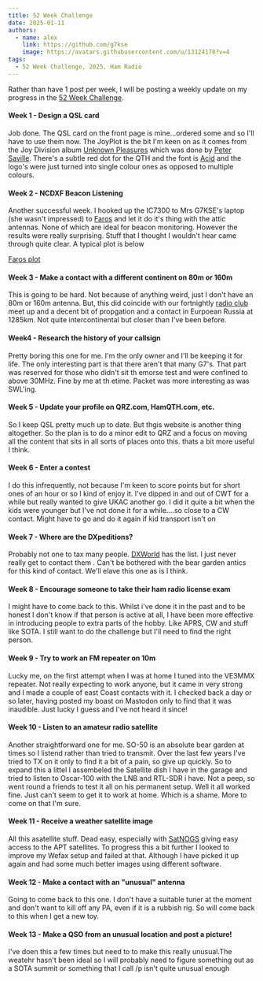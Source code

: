 ```yaml
---
title: 52 Week Challenge
date: 2025-01-11
authors:
  - name: alex
    link: https://github.com/g7kse
    image: https://avatars.githubusercontent.com/u/13124178?v=4
tags:
  - 52 Week Challenge, 2025, Ham Radio
---
```


Rather than have 1 post per week, I will be posting a weekly update on my progress in the [52 Week Challenge](https://hamchallenge.org/).

#### Week 1 - Design a QSL card

Job done. The QSL card on the front page is mine...ordered some and so I'll have to use them now. The JoyPlot is the bit I'm keen on as it comes from the Joy Division album [Unknown Pleasures](https://en.wikipedia.org/wiki/Unknown_Pleasures) which was done by [Peter Saville](https://en.wikipedia.org/wiki/Peter_Saville_(designer)). There's a subtle red dot for the QTH and the font is [Acid](https://www.dafont.com/acid.font) and the logo's were just turned into single colour ones as opposed to multiple colours.

#### Week 2 - NCDXF Beacon Listening

Another successful week. I hooked up the IC7300 to Mrs G7KSE's laptop (she wasn't impressed) to [Faros](https://www.dxatlas.com/Faros/) and let it do it's thing with the attic antennas. None of which are ideal for beacon monitoring. However the results were really surprising. Stuff that I thought I wouldn't hear came through quite clear. A typical plot is below

[Faros plot](/P-2025-01-09.gif)

#### Week 3 - Make a contact with a different continent on 80m or 160m

This is going to be hard. Not because of anything weird, just I don't have an 80m or 160m antenna. But, this did coincide with our fortnightly [radio club](http://mx0wrc.org) meet up and a decent bit of propgation and a contact in Eurpoean Russia at 1285km. Not quite intercontinental but closer than I've been before.

#### Week4 - Research the history of your callsign

Pretty boring this one for me. I'm the only owner and I'll be keeping it for life. The only interesting part is that there aren't that many G7's. That part was reserved for those who didn't sit th emorse test and were confined to above 30MHz. Fine by me at th etime. Packet was more interesting as was SWL'ing.

#### Week 5 - Update your profile on QRZ.com, HamQTH.com, etc.

So I keep QSL pretty much up to date. But thgis website is another thing altogether. So the plan is to do a minor edit to QRZ and a focus on moving all the content that sits in all sorts of places onto this. thats a bit more useful I think.

#### Week 6 - Enter a contest

I do this infrequently, not because I'm keen to score points but for short ones of an hour or so I kind of enjoy it. I've dipped in and out of CWT for a while but really wanted to give UKAC another go. I did it quite a bit when the kids were younger but I've not done it for a while....so close to a CW contact. Might have to go and do it again if kid transport isn't on

#### Week 7 - Where are the DXpeditions?

Probably not one to tax many people. [DXWorld](https://www.dx-world.net/) has the list. I just never really get to contact them . Can't be bothered with the bear garden antics for this kind of contact. We'll elave this one as is I think.

#### Week 8 - Encourage someone to take their ham radio license exam

I might have to come back to this. Whilst i've done it in the past and to be honest I don't know if that person is active at all, I have been more effective in introducing people to extra parts of the hobby. Like APRS, CW and stuff like SOTA. I still want to do the challenge but I'll need to find the right person.

#### Week 9 - Try to work an FM repeater on 10m

Lucky me, on the first attempt when I was at home I tuned into the VE3MMX repeater. Not really expecting to work anyone, but it came in very strong and I made a couple of east Coast contacts with it. I checked back a day or so later, having posted my boast on Mastodon only to find that it was inaudible. Just lucky I guess and I've not heard it since!

#### Week 10 - Listen to an amateur radio satellite

Another straightforward one for me. SO-50 is an absolute bear garden at times so I listend rather than tried to transmit. Over the last few years I've tried to TX on it only to find it a bit of a pain, so give up quickly. So to expand this a littel I assembeled the Satellite dish I have in the garage and tried to listen to Oscar-100 with the LNB and RTL-SDR i have. Not a peep, so went round a friends to test it all on his permanent setup. Well it all worked fine. Just can't seem to get it to work at home. Which is a shame. More to come on that I'm sure.

#### Week 11 - Receive a weather satellite image

All this asatellite stuff. Dead easy, especially with [SatNOGS](www.satnogs.org) giving easy access to the APT satellites. To progress this a bit further I looked to improve my Wefax setup and failed at that. Although I have picked it up again and had some much better images using different software.

#### Week 12 - Make a contact with an "unusual" antenna

Going to come back to this one. I don't have a suitable tuner at the moment and don't want to kill off any PA, even if it is a rubbish rig. So will come back to this when I get a new toy.

#### Week 13 - Make a QSO from an unusual location and post a picture!

I've doen this a few times but need to to make this really unusual.The weatehr hasn't been ideal so I will probably need to figure something out as a SOTA summit or something that I call /p isn't quite unusual enough